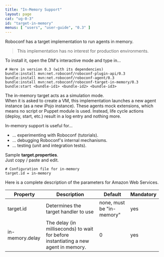 ```yaml
---
title: "In-Memory Support"
layout: page
cat: "ug-0-3"
id: "target-in-memory"
menus: [ "users", "user-guide", "0.3" ]
---
```


Roboconf has a target implementation to run agents in memory.    

> This implementation has no interest for production environments.

To install it, open the DM's interactive mode and type in...

```properties
# Here in version 0.3 (with its dependencies)
bundle:install mvn:net.roboconf/roboconf-plugin-api/0.3
bundle:install mvn:net.roboconf/roboconf-agent/0.3
bundle:install mvn:net.roboconf/roboconf-target-in-memory/0.3
bundle:start <bundle-id1> <bundle-id2> <bundle-id3>
```

The in-memory target acts as a simulation mode.  
When it is asked to create a VM, this implementation launches a new agent instance (as a new
iPojo instance). These agents mock extensions, which means no script or Puppet module is used.
Instead, life cycle actions (deploy, start, etc.) result in a log entry and nothing more.

In-memory support is useful for...

* ... experimenting with Roboconf (tutorials).
* ... debugging Roboconf's internal mechanisms.
* ... testing (unit and integration tests).

Sample **target.properties**.  
Just copy / paste and edit.

``` properties
# Configuration file for in-memory
target.id = in-memory
```

Here is a complete description of the parameters for Amazon Web Services.

| Property | Description | Default | Mandatory
| --- | --- | --- | --- |
| target.id | Determines the target handler to use | none, must be "in-memory" | yes |
| in-memory.delay | The delay (in milliseconds) to wait for before instantiating a new agent in memory. | 0 | yes |
